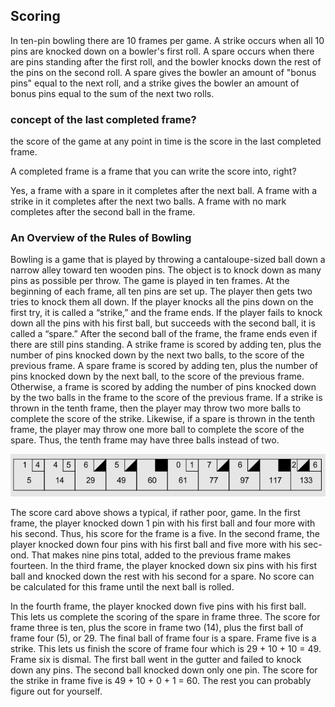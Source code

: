 ## Scoring

In ten-pin bowling there are 10 frames per game. A strike occurs when all 10 pins are knocked down on a bowler's first roll. A spare occurs when there are pins standing after the first roll, and the bowler knocks down the rest of the pins on the second roll. A spare gives the bowler an amount of "bonus pins" equal to the next roll, and a strike gives the bowler an amount of bonus pins equal to the sum of the next two rolls.

### concept of the last completed frame?

the score of the game at any point in time is the score in the last completed frame.

A completed frame is a frame that you can write the score into, right?

Yes, a frame with a spare in it completes after the next ball. A frame with a strike in it completes after the next two balls. A frame with no mark completes after the second ball in the frame.

### An Overview of the Rules of Bowling

Bowling is a game that is played by throwing a cantaloupe-sized ball down a narrow alley toward ten
wooden pins. The object is to knock down as many pins as possible per throw.
The game is played in ten frames. At the beginning of each frame, all ten pins are set up. The player
then gets two tries to knock them all down.
If the player knocks all the pins down on the first try, it is called a “strike,” and the frame ends.
If the player fails to knock down all the pins with his first ball, but succeeds with the second ball, it is
called a “spare.”
After the second ball of the frame, the frame ends even if there are still pins standing.
A strike frame is scored by adding ten, plus the number of pins knocked down by the next two balls, to
the score of the previous frame.
A spare frame is scored by adding ten, plus the number of pins knocked down by the next ball, to the
score of the previous frame.
Otherwise, a frame is scored by adding the number of pins knocked down by the two balls in the frame
to the score of the previous frame.
If a strike is thrown in the tenth frame, then the player may throw two more balls to complete the score
of the strike.
Likewise, if a spare is thrown in the tenth frame, the player may throw one more ball to complete the
score of the spare.
Thus, the tenth frame may have three balls instead of two.

![](bowling.png)


The score card above shows a typical, if rather poor, game.
In the first frame, the player knocked down 1 pin with his first ball and four more with his second.
Thus, his score for the frame is a five.
In the second frame, the player knocked down four pins with his first ball and five more with his sec-
ond. That makes nine pins total, added to the previous frame makes fourteen.
In the third frame, the player knocked down six pins with his first ball and knocked down the rest with
his second for a spare. No score can be calculated for this frame until the next ball is rolled.

In the fourth frame, the player knocked down five pins with his first ball. This lets us complete the
scoring of the spare in frame three. The score for frame three is ten, plus the score in frame two (14),
plus the first ball of frame four (5), or 29. The final ball of frame four is a spare.
Frame five is a strike. This lets us finish the score of frame four which is 29 + 10 + 10 = 49.
Frame six is dismal. The first ball went in the gutter and failed to knock down any pins. The second
ball knocked down only one pin. The score for the strike in frame five is 49 + 10 + 0 + 1 = 60.
The rest you can probably figure out for yourself.